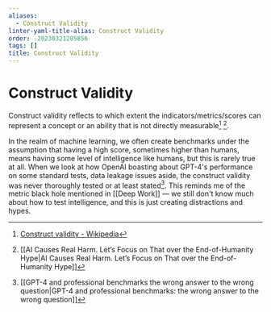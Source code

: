 ```yaml
---
aliases:
  - Construct Validity
linter-yaml-title-alias: Construct Validity
order: -20230321205856
tags: []
title: Construct Validity
---
```


# Construct Validity

Construct validity reflects to which extent the indicators/metrics/scores can represent a concept or an ability that is not directly measurable[^1] [^2].

In the realm of machine learning, we often create benchmarks under the assumption that having a high score, sometimes higher than humans, means having some level of intelligence like humans, but this is rarely true at all. When we look at how OpenAI boasting about GPT-4's performance on some standard tests, data leakage issues aside, the construct validity was never thoroughly tested or at least stated[^3]. This reminds me of the metric black hole mentioned in [[Deep Work]] — we still don't know much about how to test intelligence, and this is just creating distractions and hypes.

[^1]: [Construct validity - Wikipedia](https://en.wikipedia.org/wiki/Construct_validity?useskin=vector)
[^2]:[[AI Causes Real Harm. Let&rsquo;s Focus on That over the End-of-Humanity Hype|AI Causes Real Harm. Let&rsquo;s Focus on That over the End-of-Humanity Hype]]
[^3]: [[GPT-4 and professional benchmarks the wrong answer to the wrong question|GPT-4 and professional benchmarks: the wrong answer to the wrong question]]